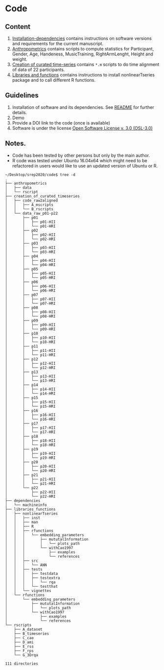 # Code

## Content 
1. [Installation-dependencies](installation-dependencies/README.md) contains instructions on software versions and requirements for the current manuscript.
2. [Anthropometrics](anthropometrics/README.md) contains scripts to compute statistics for Participant, Gender, Age, Handeness, MusicTraining, RightArmLenght, Height and weight.
3. [Creation of curated time-series](creation_of_curated_timeseries/README.md) contains `*.m` scripts to do time alignment of data of 22 participants.
4. [Libraries and functions](libraries_functions/README.md) contains instructions to install nonlinearTseries package and to call different R functions.

## Guidelines 
1. Installation of software and its dependencies. See [README](installation-dependencies/README.md) for further details.
2. Demo 
3. Provide a DOI link to the code (once is available)
4. Software is under the license [Open Software License v. 3.0 (OSL-3.0)](OSL-3.0.md)



## Notes.
* Code has been tested by other persons but only by the main author.
* R code was tested under Ubuntu 16.04x64 which might need to be refactored in users would like to use an updated version of Ubuntu or R.

```
~/Desktop/srep2020/code$ tree -d
.
├── anthropometrics
│   ├── data
│   └── rscript
├── creation_of_curated_timeseries
│   ├── code_raw2aligned
│   │   ├── A_mscripts
│   │   └── B_rscripts
│   └── data_raw_p01-p22
│       ├── p01
│       │   ├── p01-HII
│       │   └── p01-HRI
│       ├── p02
│       │   ├── p02-HII
│       │   └── p02-HRI
│       ├── p03
│       │   ├── p03-HII
│       │   └── p03-HRI
│       ├── p04
│       │   ├── p04-HII
│       │   └── p04-HRI
│       ├── p05
│       │   ├── p05-HII
│       │   └── p05-HRI
│       ├── p06
│       │   ├── p06-HII
│       │   └── p06-HRI
│       ├── p07
│       │   ├── p07-HII
│       │   └── p07-HRI
│       ├── p08
│       │   ├── p08-HII
│       │   └── p08-HRI
│       ├── p09
│       │   ├── p09-HII
│       │   └── p09-HRI
│       ├── p10
│       │   ├── p10-HII
│       │   └── p10-HRI
│       ├── p11
│       │   ├── p11-HII
│       │   └── p11-HRI
│       ├── p12
│       │   ├── p12-HII
│       │   └── p12-HRI
│       ├── p13
│       │   ├── p13-HII
│       │   └── p13-HRI
│       ├── p14
│       │   ├── p14-HII
│       │   └── p14-HRI
│       ├── p15
│       │   ├── p15-HII
│       │   └── p15-HRI
│       ├── p16
│       │   ├── p16-HII
│       │   └── p16-HRI
│       ├── p17
│       │   ├── p17-HII
│       │   └── p17-HRI
│       ├── p18
│       │   ├── p18-HII
│       │   └── p18-HRI
│       ├── p19
│       │   ├── p19-HII
│       │   └── p19-HRI
│       ├── p20
│       │   ├── p20-HII
│       │   └── p20-HRI
│       ├── p21
│       │   ├── p21-HII
│       │   └── p21-HRI
│       └── p22
│           ├── p22-HII
│           └── p22-HRI
├── dependencies
│   └── machineinfo
├── libraries_functions
│   ├── nonlinearTseries
│   │   ├── inst
│   │   ├── man
│   │   ├── R
│   │   ├── rfunctions
│   │   │   └── embedding_parameters
│   │   │       ├── mututalInformation
│   │   │       │   └── plots_path
│   │   │       └── withCao1997
│   │   │           ├── examples
│   │   │           └── references
│   │   ├── src
│   │   │   └── ANN
│   │   ├── tests
│   │   │   ├── testdata
│   │   │   ├── testextra
│   │   │   │   └── rqa
│   │   │   └── testthat
│   │   └── vignettes
│   └── rfunctions
│       └── embedding_parameters
│           ├── mututalInformation
│           │   └── plots_path
│           └── withCao1997
│               ├── examples
│               └── references
└── rscripts
    ├── A_dataset
    ├── B_timeseries
    ├── C_cao
    ├── D_ami
    ├── E_rss
    ├── F_rps
    └── G_3Drqa

111 directories
```
